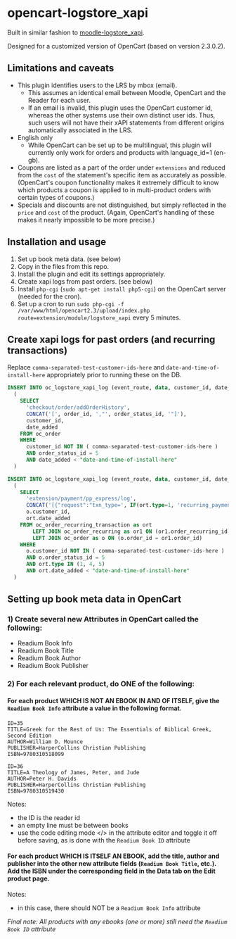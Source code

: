 # opencart-logstore_xapi

Built in similar fashion to [moodle-logstore_xapi](https://github.com/xAPI-vle/moodle-logstore_xapi).

Designed for a customized version of OpenCart (based on version 2.3.0.2).

## Limitations and caveats

- This plugin identifies users to the LRS by mbox (email).
  - This assumes an identical email between Moodle, OpenCart and the Reader for each user.
  - If an email is invalid, this plugin uses the OpenCart customer id, whereas the other systems use their own distinct user ids. Thus, such users will not have their xAPI statements from different origins automatically associated in the LRS.
- English only
  - While OpenCart can be set up to be multilingual, this plugin will currently only work for orders and products with language_id=1 (en-gb).
- Coupons are listed as a part of the order under `extensions` and reduced from the `cost` of the statement's specific item as accurately as possible. (OpenCart's coupon functionality makes it extremely difficult to know which products a coupon is applied to in multi-product orders with certain types of coupons.) 
- Specials and discounts are not distinguished, but simply reflected in the `price` and `cost` of the product. (Again, OpenCart's handling of these makes it nearly impossible to be more precise.)

## Installation and usage

1) Set up book meta data. (see below)
2) Copy in the files from this repo.
3) Install the plugin and edit its settings appropriately.
4) Create xapi logs from past orders. (see below)
5) Install `php-cgi` (`sudo apt-get install php5-cgi`) on the OpenCart server (needed for the cron).
6) Set up a cron to run `sudo php-cgi -f /var/www/html/opencart2.3/upload/index.php route=extension/module/logstore_xapi` every 5 minutes.

## Create xapi logs for past orders (and recurring transactions)

Replace `comma-separated-test-customer-ids-here` and `date-and-time-of-install-here` appropriately prior to running these on the DB.

```sql
INSERT INTO oc_logstore_xapi_log (event_route, data, customer_id, date_added)
  (
    SELECT
      'checkout/order/addOrderHistory',
      CONCAT('[', order_id, ',"', order_status_id, '"]'),
      customer_id,
      date_added
    FROM oc_order
    WHERE 
      customer_id NOT IN ( comma-separated-test-customer-ids-here )
      AND order_status_id = 5
      AND date_added < "date-and-time-of-install-here"
  )
```

```sql
INSERT INTO oc_logstore_xapi_log (event_route, data, customer_id, date_added)
  (
    SELECT
      'extension/payment/pp_express/log',
      CONCAT('[{"request":"txn_type=', IF(ort.type=1, 'recurring_payment', IF(ort.type=4, 'recurring_payment_failed', 'recurring_payment_profile_cancel')), '&rp_invoice_id=', ort.order_recurring_id, '&payment_gross=', ort.amount, '","response":"VERIFIED"},"IPN data"]'),
      o.customer_id,
      ort.date_added
    FROM oc_order_recurring_transaction as ort
    	LEFT JOIN oc_order_recurring as or1 ON (or1.order_recurring_id = ort.order_recurring_id)
    	LEFT JOIN oc_order as o ON (o.order_id = or1.order_id)
    WHERE 
      o.customer_id NOT IN ( comma-separated-test-customer-ids-here )
      AND o.order_status_id = 5
      AND ort.type IN (1, 4, 5)
      AND ort.date_added < "date-and-time-of-install-here"
  )
```

## Setting up book meta data in OpenCart

### 1) Create several new Attributes in OpenCart called the following:
  - Readium Book Info
  - Readium Book Title
  - Readium Book Author
  - Readium Book Publisher

### 2) For each relevant product, do ONE of the following:

#### For each product WHICH IS NOT AN EBOOK IN AND OF ITSELF, give the `Readium Book Info` attribute a value in the following format.

```
ID=35
TITLE=Greek for the Rest of Us: The Essentials of Biblical Greek, Second Edition
AUTHOR=William D. Mounce
PUBLISHER=HarperCollins Christian Publishing
ISBN=9780310518099

ID=36
TITLE=A Theology of James, Peter, and Jude
AUTHOR=Peter H. Davids
PUBLISHER=HarperCollins Christian Publishing
ISBN=9780310519430
```

Notes:

* the ID is the reader id
* an empty line must be between books
* use the code editing mode </> in the attribute editor and toggle it off before saving, as is done with the `Readium Book ID` attribute

#### For each product WHICH IS ITSELF AN EBOOK, add the title, author and publisher into the other new attribute fields (`Readium Book Title`, etc.). Add the ISBN under the corresponding field in the Data tab on the Edit product page.

Notes:

* in this case, there should NOT be a `Readium Book Info` attribute

*Final note: All products with any ebooks (one or more) still need the `Readium Book ID` attribute*
